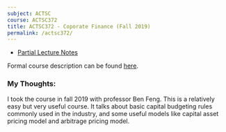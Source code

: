 ```yaml
---
subject: ACTSC
course: ACTSC372
title: ACTSC372 - Coporate Finance (Fall 2019)
permalink: /actsc372/
---
```



- [Partial Lecture Notes](../notes-pdf/ACTSC372.pdf)

Formal course description can be found [here](https://ugradcalendar.uwaterloo.ca/courses/ACTSC/372).

### My Thoughts:

I took the course in fall 2019 with professor Ben Feng. This is a relatively easy but very useful course. It talks about basic capital budgeting rules commonly used in the industry, and some useful models like capital asset pricing model and arbitrage pricing model.
